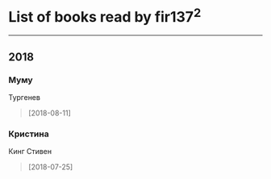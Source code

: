 # List of books read by fir137<sup>2</sup>
---

## 2018

### Муму
Тургенев
> [2018-08-11] 


### Кристина
Кинг Стивен
> [2018-07-25] 



